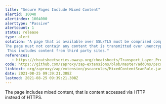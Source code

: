 ```yaml
---
title: "Secure Pages Include Mixed Content"
alertid: 10040
alertindex: 1004000
alerttype: "Passive"
alertcount: 1
status: release
type: alert
solution: "A page that is available over SSL/TLS must be comprised completely of content which is transmitted over SSL/TLS.
The page must not contain any content that is transmitted over unencrypted HTTP.
 This includes content from third party sites."
references:
   - https://cheatsheetseries.owasp.org/cheatsheets/Transport_Layer_Protection_Cheat_Sheet.html
code: https://github.com/zaproxy/zap-extensions/blob/master/addOns/pscanrules/src/main/java/org/zaproxy/zap/extension/pscanrules/MixedContentScanRule.java
linktext: org/zaproxy/zap/extension/pscanrules/MixedContentScanRule.java
date: 2021-08-25 09:39:21.308Z
lastmod: 2021-08-25 09:39:21.308Z
---
```

The page includes mixed content, that is content accessed via HTTP instead of HTTPS.
